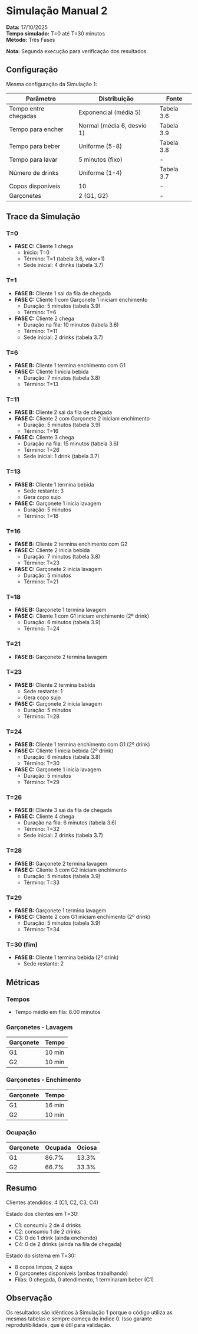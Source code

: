 # Simulação Manual 2

**Data:** 17/10/2025  
**Tempo simulado:** T=0 até T=30 minutos  
**Método:** Três Fases

**Nota:** Segunda execução para verificação dos resultados.

## Configuração

Mesma configuração da Simulação 1:

| Parâmetro | Distribuição | Fonte |
|-----------|--------------|-------|
| Tempo entre chegadas | Exponencial (média 5) | Tabela 3.6 |
| Tempo para encher | Normal (média 6, desvio 1) | Tabela 3.9 |
| Tempo para beber | Uniforme (5-8) | Tabela 3.8 |
| Tempo para lavar | 5 minutos (fixo) | - |
| Número de drinks | Uniforme (1-4) | Tabela 3.7 |
| Copos disponíveis | 10 | - |
| Garçonetes | 2 (G1, G2) | - |

## Trace da Simulação

### T=0
- **FASE C:** Cliente 1 chega
  - Início: T=0
  - Término: T=1 (tabela 3.6, valor=1)
  - Sede inicial: 4 drinks (tabela 3.7)

### T=1
- **FASE B:** Cliente 1 sai da fila de chegada
- **FASE C:** Cliente 1 com Garçonete 1 iniciam enchimento
  - Duração: 5 minutos (tabela 3.9)
  - Término: T=6
- **FASE C:** Cliente 2 chega
  - Duração na fila: 10 minutos (tabela 3.6)
  - Término: T=11
  - Sede inicial: 2 drinks (tabela 3.7)

### T=6
- **FASE B:** Cliente 1 termina enchimento com G1
- **FASE C:** Cliente 1 inicia bebida
  - Duração: 7 minutos (tabela 3.8)
  - Término: T=13

### T=11
- **FASE B:** Cliente 2 sai da fila de chegada
- **FASE C:** Cliente 2 com Garçonete 2 iniciam enchimento
  - Duração: 5 minutos (tabela 3.9)
  - Término: T=16
- **FASE C:** Cliente 3 chega
  - Duração na fila: 15 minutos (tabela 3.6)
  - Término: T=26
  - Sede inicial: 1 drink (tabela 3.7)

### T=13
- **FASE B:** Cliente 1 termina bebida
  - Sede restante: 3
  - Gera copo sujo
- **FASE C:** Garçonete 1 inicia lavagem
  - Duração: 5 minutos
  - Término: T=18

### T=16
- **FASE B:** Cliente 2 termina enchimento com G2
- **FASE C:** Cliente 2 inicia bebida
  - Duração: 7 minutos (tabela 3.8)
  - Término: T=23
- **FASE C:** Garçonete 2 inicia lavagem
  - Duração: 5 minutos
  - Término: T=21

### T=18
- **FASE B:** Garçonete 1 termina lavagem
- **FASE C:** Cliente 1 com G1 iniciam enchimento (2º drink)
  - Duração: 6 minutos (tabela 3.9)
  - Término: T=24

### T=21
- **FASE B:** Garçonete 2 termina lavagem

### T=23
- **FASE B:** Cliente 2 termina bebida
  - Sede restante: 1
  - Gera copo sujo
- **FASE C:** Garçonete 2 inicia lavagem
  - Duração: 5 minutos
  - Término: T=28

### T=24
- **FASE B:** Cliente 1 termina enchimento com G1 (2º drink)
- **FASE C:** Cliente 1 inicia bebida (2º drink)
  - Duração: 6 minutos (tabela 3.8)
  - Término: T=30
- **FASE C:** Garçonete 1 inicia lavagem
  - Duração: 5 minutos
  - Término: T=29

### T=26
- **FASE B:** Cliente 3 sai da fila de chegada
- **FASE C:** Cliente 4 chega
  - Duração na fila: 6 minutos (tabela 3.6)
  - Término: T=32
  - Sede inicial: 2 drinks (tabela 3.7)

### T=28
- **FASE B:** Garçonete 2 termina lavagem
- **FASE C:** Cliente 3 com G2 iniciam enchimento
  - Duração: 5 minutos (tabela 3.9)
  - Término: T=33

### T=29
- **FASE B:** Garçonete 1 termina lavagem
- **FASE C:** Cliente 2 com G1 iniciam enchimento (2º drink)
  - Duração: 5 minutos (tabela 3.9)
  - Término: T=34

### T=30 (fim)
- **FASE B:** Cliente 1 termina bebida (2º drink)
  - Sede restante: 2

## Métricas

### Tempos
- Tempo médio em fila: 8.00 minutos

### Garçonetes - Lavagem
| Garçonete | Tempo |
|-----------|-------|
| G1 | 10 min |
| G2 | 10 min |

### Garçonetes - Enchimento
| Garçonete | Tempo |
|-----------|-------|
| G1 | 16 min |
| G2 | 10 min |

### Ocupação
| Garçonete | Ocupada | Ociosa |
|-----------|---------|--------|
| G1 | 86.7% | 13.3% |
| G2 | 66.7% | 33.3% |

## Resumo

Clientes atendidos: 4 (C1, C2, C3, C4)

Estado dos clientes em T=30:
- C1: consumiu 2 de 4 drinks
- C2: consumiu 1 de 2 drinks
- C3: 0 de 1 drink (ainda enchendo)
- C4: 0 de 2 drinks (ainda na fila de chegada)

Estado do sistema em T=30:
- 8 copos limpos, 2 sujos
- 0 garçonetes disponíveis (ambas trabalhando)
- Filas: 0 chegada, 0 atendimento, 1 terminaram beber (C1)

## Observação

Os resultados são idênticos à Simulação 1 porque o código utiliza as mesmas tabelas e sempre começa do índice 0. Isso garante reprodutibilidade, que é útil para validação.
